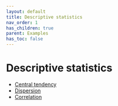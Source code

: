```yaml
---
layout: default
title: Descriptive statistics
nav_order: 1
has_children: true
parent: Examples
has_toc: false
---
```

# Descriptive statistics


- [Central tendency](descriptive-statistics/central-tendency.md)
- [Dispersion](descriptive-statistics/dispersion.md)
- [Correlation](descriptive-statistics/correlation.md)


<!-- Generated with mdsplit: https://github.com/alandefreitas/mdsplit -->
